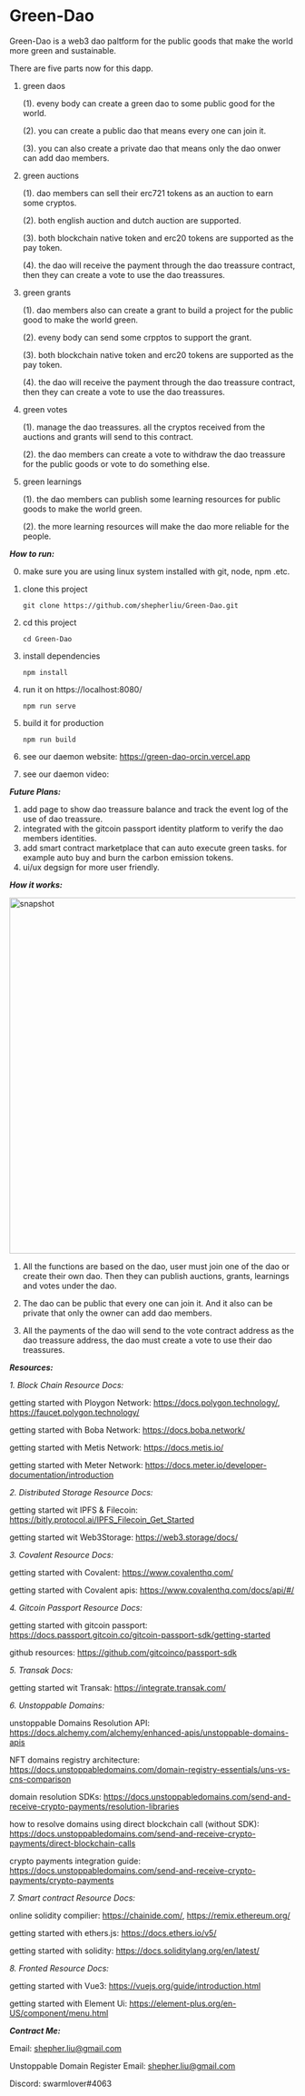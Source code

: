 # Green-Dao

Green-Dao is a web3 dao paltform for the public goods that make the world more green and sustainable.

There are five parts now for this dapp.

 1. green daos
 
    (1). eveny body can create a green dao to some public good for the world. 
    
    (2). you can create a public dao that means every one can join it.
    
    (3). you can also create a private dao that means only the dao onwer can add dao members.
    
 2. green auctions
 
    (1). dao members can sell their erc721 tokens as an auction to earn some cryptos.
    
    (2). both english auction and dutch auction are supported.
    
    (3). both blockchain native token and erc20 tokens are supported as the pay token.
    
    (4). the dao will receive the payment through the dao treassure contract, then they can create a vote to use the dao treassures.
 
 3. green grants
    
    (1). dao members also can create a grant to build a project for the public good to make the world green.
    
    (2). eveny body can send some crpptos to support the grant.
    
    (3). both blockchain native token and erc20 tokens are supported as the pay token.
    
    (4). the dao will receive the payment through the dao treassure contract, then they can create a vote to use the dao treassures.
 
 4. green votes

    (1). manage the dao treassures. all the cryptos received from the auctions and grants will send to this contract.
    
    (2). the dao members can create a vote to withdraw the dao treassure for the public goods or vote to do something else.

 5. green learnings

    (1). the dao members can publish some learning resources for public goods to make the world green.
    
    (2). the more learning resources will make the dao more reliable for the people.
 
 ***How to run:***
 
 0. make sure you are using linux system installed with git, node, npm .etc.
 
 1. clone this project
 
        git clone https://github.com/shepherliu/Green-Dao.git
        
 2. cd this project
 
        cd Green-Dao
        
 3. install dependencies
 
        npm install
        
 4. run it on https://localhost:8080/

        npm run serve
        
 5. build it for production
 
        npm run build
        
 6. see our daemon website: https://green-dao-orcin.vercel.app

 7. see our daemon video: 
 
 ***Future Plans:***
 
 1. add page to show dao treassure balance and track the event log of the use of dao treassure.
 2. integrated with the gitcoin passport identity platform to verify the dao members identities.
 3. add smart contract marketplace that can auto execute green tasks. for example auto buy and burn the carbon emission tokens.
 4. ui/ux degsign for more user friendly.
 
 ***How it works:***
 
 <img width="627" alt="snapshot" src="https://user-images.githubusercontent.com/84829620/178649437-73d63478-8307-4257-a70d-40226903f724.png">
 
 1. All the functions are based on the dao, user must join one of the dao or create their own dao. Then they can publish auctions, grants, learnings and votes under the dao.
 
 2. The dao can be public that every one can join it. And it also can be private that only the owner can add dao members.

 3. All the payments of the dao will send to the vote contract address as the dao treassure address, the dao must create a vote to use their dao treassures.
 
***Resources:***

*1. Block Chain Resource Docs:*

getting started with Ploygon Network: https://docs.polygon.technology/, https://faucet.polygon.technology/

getting started with Boba Network: https://docs.boba.network/

getting started with Metis Network: https://docs.metis.io/

getting started with Meter Network: https://docs.meter.io/developer-documentation/introduction

*2. Distributed Storage Resource Docs:*

getting started wit IPFS & Filecoin: https://bitly.protocol.ai/IPFS_Filecoin_Get_Started

getting started wit Web3Storage: https://web3.storage/docs/

*3. Covalent Resource Docs:*

getting started with Covalent: https://www.covalenthq.com/

getting started with Covalent apis: https://www.covalenthq.com/docs/api/#/

*4. Gitcoin Passport Resource Docs:*

getting started with gitcoin passport: https://docs.passport.gitcoin.co/gitcoin-passport-sdk/getting-started

github resources: https://github.com/gitcoinco/passport-sdk

*5. Transak Docs:*

getting started wit Transak: https://integrate.transak.com/

*6. Unstoppable Domains:*

unstoppable Domains Resolution API: https://docs.alchemy.com/alchemy/enhanced-apis/unstoppable-domains-apis

NFT domains registry architecture: https://docs.unstoppabledomains.com/domain-registry-essentials/uns-vs-cns-comparison

domain resolution SDKs: https://docs.unstoppabledomains.com/send-and-receive-crypto-payments/resolution-libraries

how to resolve domains using direct blockchain call (without SDK): https://docs.unstoppabledomains.com/send-and-receive-crypto-payments/direct-blockchain-calls

crypto payments integration guide: https://docs.unstoppabledomains.com/send-and-receive-crypto-payments/crypto-payments

*7. Smart contract Resource Docs:*

online solidity compilier: https://chainide.com/, https://remix.ethereum.org/

getting started with ethers.js: https://docs.ethers.io/v5/

getting started with solidity: https://docs.soliditylang.org/en/latest/

*8. Fronted Resource Docs:*

getting started with Vue3: https://vuejs.org/guide/introduction.html

getting started with Element Ui: https://element-plus.org/en-US/component/menu.html

***Contract Me:***

Email: shepher.liu@gmail.com

Unstoppable Domain Register Email: shepher.liu@gmail.com

Discord: swarmlover#4063
